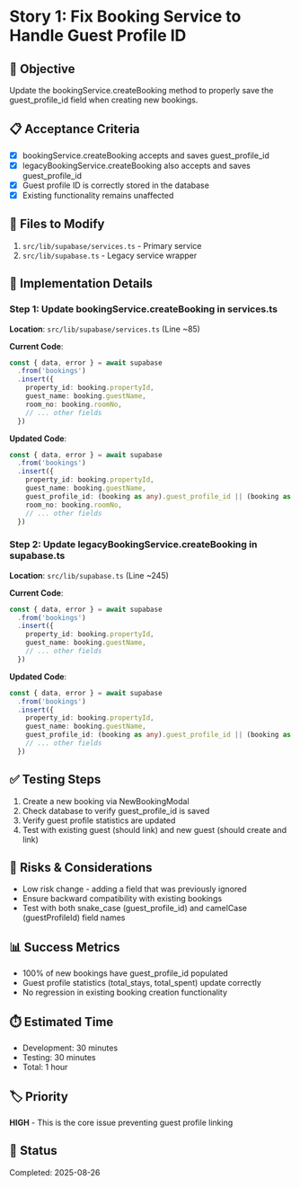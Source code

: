 # Story 1: Fix Booking Service to Handle Guest Profile ID

## 🎯 Objective
Update the bookingService.createBooking method to properly save the guest_profile_id field when creating new bookings.

## 📋 Acceptance Criteria
- [x] bookingService.createBooking accepts and saves guest_profile_id
- [x] legacyBookingService.createBooking also accepts and saves guest_profile_id  
- [x] Guest profile ID is correctly stored in the database
- [x] Existing functionality remains unaffected

## 📍 Files to Modify
1. `src/lib/supabase/services.ts` - Primary service
2. `src/lib/supabase.ts` - Legacy service wrapper

## 🔧 Implementation Details

### Step 1: Update bookingService.createBooking in services.ts

**Location**: `src/lib/supabase/services.ts` (Line ~85)

**Current Code**:
```typescript
const { data, error } = await supabase
  .from('bookings')
  .insert({
    property_id: booking.propertyId,
    guest_name: booking.guestName,
    room_no: booking.roomNo,
    // ... other fields
  })
```

**Updated Code**:
```typescript
const { data, error } = await supabase
  .from('bookings')
  .insert({
    property_id: booking.propertyId,
    guest_name: booking.guestName,
    guest_profile_id: (booking as any).guest_profile_id || (booking as any).guestProfileId || null,
    room_no: booking.roomNo,
    // ... other fields
  })
```

### Step 2: Update legacyBookingService.createBooking in supabase.ts

**Location**: `src/lib/supabase.ts` (Line ~245)

**Current Code**:
```typescript
const { data, error } = await supabase
  .from('bookings')
  .insert({
    property_id: booking.propertyId,
    guest_name: booking.guestName,
    // ... other fields
  })
```

**Updated Code**:
```typescript
const { data, error } = await supabase
  .from('bookings')
  .insert({
    property_id: booking.propertyId,
    guest_name: booking.guestName,
    guest_profile_id: (booking as any).guest_profile_id || (booking as any).guestProfileId || null,
    // ... other fields
  })
```

## ✅ Testing Steps
1. Create a new booking via NewBookingModal
2. Check database to verify guest_profile_id is saved
3. Verify guest profile statistics are updated
4. Test with existing guest (should link) and new guest (should create and link)

## 🚨 Risks & Considerations
- Low risk change - adding a field that was previously ignored
- Ensure backward compatibility with existing bookings
- Test with both snake_case (guest_profile_id) and camelCase (guestProfileId) field names

## 📊 Success Metrics
- 100% of new bookings have guest_profile_id populated
- Guest profile statistics (total_stays, total_spent) update correctly
- No regression in existing booking creation functionality

## ⏱️ Estimated Time
- Development: 30 minutes
- Testing: 30 minutes
- Total: 1 hour

## 🏷️ Priority
**HIGH** - This is the core issue preventing guest profile linking

## 📌 Status
Completed: 2025-08-26